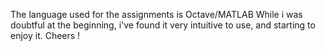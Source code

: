 The language used for the assignments is Octave/MATLAB
While i was doubtful at the beginning, i've found it very intuitive to use, and starting to enjoy it.
Cheers !
